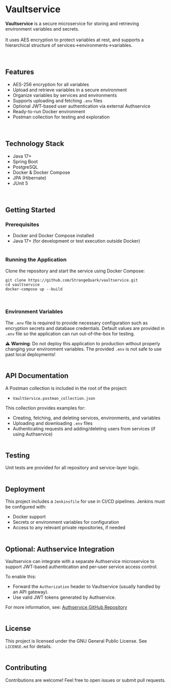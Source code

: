 # Vaultservice
**Vaultservice** is a secure microservice for storing and retrieving environment variables and secrets.<br><br>
It uses AES encryption to protect variables at rest, and supports a hierarchical structure of services->environments->variables.
<br><br><br>

## Features
- AES-256 encryption for all variables
- Upload and retrieve variables in a secure environment
- Organize variables by services and environments
- Supports uploading and fetching `.env` files
- Optional JWT-based user authentication via external Authservice
- Ready-to-run Docker environment
- Postman collection for testing and exploration
  <br><br><br>

## Technology Stack
- Java 17+
- Spring Boot
- PostgreSQL
- Docker & Docker Compose
- JPA (Hibernate)
- JUnit 5
  <br><br><br>

## Getting Started

### Prerequisites
- Docker and Docker Compose installed
- Java 17+ (for development or test execution outside Docker)
  <br><br>

### Running the Application
Clone the repository and start the service using Docker Compose:

```
git clone https://github.com/StrangeQuark/vaultservice.git
cd vaultservice
docker-compose up --build
```
<br>

### Environment Variables
The `.env` file is required to provide necessary configuration such as encryption secrets and database credentials.
Default values are provided in `.env` file so the application can run out-of-the-box for testing.

⚠️ **Warning**: Do not deploy this application to production without properly changing your environment variables.
The provided `.env` is not safe to use past local deployments!
<br><br>

## API Documentation
A Postman collection is included in the root of the project:

- `VaultService.postman_collection.json`

This collection provides examples for:
- Creating, fetching, and deleting services, environments, and variables
- Uploading and downloading `.env` files
- Authenticating requests and adding/deleting users from services (if using Authservice)
  <br><br>

## Testing
Unit tests are provided for all repository and service-layer logic.
<br><br>

## Deployment
This project includes a `Jenkinsfile` for use in CI/CD pipelines. Jenkins must be configured with:

- Docker support
- Secrets or environment variables for configuration
- Access to any relevant private repositories, if needed
  <br><br>

## Optional: Authservice Integration
Vaultservice can integrate with a separate Authservice microservice to support JWT-based authentication and per-user service access control.

To enable this:
- Forward the `Authorization` header to Vaultservice (usually handled by an API gateway).
- Use valid JWT tokens generated by Authservice.

For more information, see: [Authservice GitHub Repository](https://github.com/StrangeQuark/authservice)
<br><br>

## License
This project is licensed under the GNU General Public License. See `LICENSE.md` for details.
<br><br>

## Contributing
Contributions are welcome! Feel free to open issues or submit pull requests.
